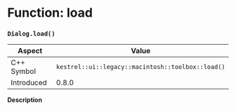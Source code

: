 
# Function: load
### `Dialog.load()`

| Aspect | Value |
| --- | --- |
| C++ Symbol | `kestrel::ui::legacy::macintosh::toolbox::load()` |
| Introduced | 0.8.0 |

**Description**


